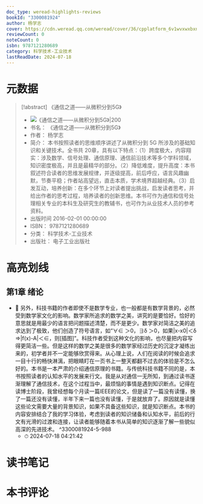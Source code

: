 ```yaml
---
doc_type: weread-highlights-reviews
bookId: "3300081924"
author: 杨学志
cover: https://cdn.weread.qq.com/weread/cover/36/cpplatform_6v1wvxwxbxnzzz4bwinytk/t7_cpplatform_6v1wvxwxbxnzzz4bwinytk1703140716.jpg
reviewCount: 0
noteCount: 0
isbn: 9787121280689
category: 科学技术-工业技术
lastReadDate: 2024-07-18
---
```

# 元数据
> [!abstract] 《通信之道——从微积分到5G》
> - ![ 《通信之道——从微积分到5G》|200](https://cdn.weread.qq.com/weread/cover/36/cpplatform_6v1wvxwxbxnzzz4bwinytk/t7_cpplatform_6v1wvxwxbxnzzz4bwinytk1703140716.jpg)
> - 书名： 《通信之道——从微积分到5G》
> - 作者： 杨学志
> - 简介： 本书按照读者的思维顺序讲述了从微积分到 5G 所涉及的基础知识和关键技术。全书共 20章，具有以下特点：（1）跨度极大，内容翔实：涉及数学、信号处理、通信原理、通信前沿技术等多个学科领域，知识密度极高，并且是最精华的部分。（2）降低难度，提升高度：本书叙述符合读者的思维发展规律，并逐级提高，前后呼应，语言风趣幽默，节奏平稳；作者站高望远，直击本质，学术境界超越经典。（3）启发互动，培养创新：在多个环节上对读者提出挑战，启发读者思考，并给出作者的思考过程，培养读者的创新思维。本书可作为通信和信号处理相关专业的本科生及研究生的教辅书，也可作为从业技术人员的参考资料。
> - 出版时间 2016-02-01 00:00:00
> - ISBN： 9787121280689
> - 分类： 科学技术-工业技术
> - 出版社： 电子工业出版社

# 高亮划线

## 第1章 绪论


- 📌 另外，科技书籍的作者即使不是数学专业，也一般都是有数学背景的，必然受到数学家文化的影响。数学家所追求的数学之美，讲究的是要恰好。恰好的意思就是用最少的语言把问题描述清楚，而不是更少。数学家对简洁之美的追求达到了极致，他们创造了符号语言，如“∀∈ ＞0，∃δ ＞0，如果|x-x0|＜δ ⇒|f(x)-A|＜∈，则[插图]”。科技作者受到这种文化的影响，也尽量把内容写得更简洁一些。但是这样的数学之美是很多的数学家经过历史的沉淀才凝练出来的，初学者并不一定能够欣赏得来。从心理上说，人们在阅读的时候会追求一目十行的畅快淋漓，把眼睛盯在一页书上一整天都翻不过去的体验是不怎么好的。本书是一本严肃的介绍通信原理的书籍。与传统科技书籍不同的是，本书按照读者的认知水平的发展来行文。我是从对通信一无所知，到通过读书逐渐理解了通信技术，在这个过程当中，最烦恼的事情是遇到知识断点。记得在读博士阶段，我曾经想每个月读一篇IEEE的论文，但是读了一篇没有读懂，换了一篇还没有读懂，半年下来一篇也没有读懂，于是就放弃了。原因就是读懂这些论文需要大量的背景知识，如果不具备这些知识，就是知识断点。本书的内容安排结合了我的学习体验，考虑到读者的知识储备和认知水平，前后的行文有光滑的过渡和连接，让读者能够随着本书从简单的知识逐渐了解一些貌似高深的先进技术。 ^3300081924-5-988
    - ⏱ 2024-07-18 04:21:42 
# 读书笔记

# 本书评论
